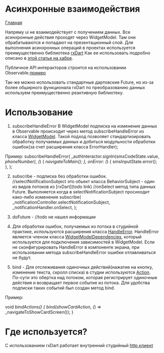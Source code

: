 # Асинхронные взаимодействия

[Главная](../main.md)

Напряму ui не взаимодействует с получением данных.
Все асинхронные действия проходят через WidgetModel. Там они обрабатываются и попадают на презентационный слой.
Для выполнения асинхронных операций в проектах используется преимущественно библиотека [rxDart](https://pub.dev/packages/rxdart)
Как ее использовать подробно описано в [этой статье на хабре](https://habr.com/ru/post/451292/).

Публичное API интеракторов строится на использовании Observable.[пример](res/observable_example.png)

Так-же можно использовать стандартные дартовские Future, но из-за более обширного функционала 
rxDart по преобразованию данных используем преимущественно реактивную библиотеку.

# Использование

1) subscribeHandleError
В WidgetModel подписка на изменение данных в Observable происходит через метод subscribeHandleError
из класса [WidgetModel](../../mwwm/lib/src/widget_model.dart). Такой подход позволяет стандартизировать
обработку получаемых данных и добиться модульности обработки ошибок(за счет расширения класса ErrorHandler);

Пример: 
 subscribeHandleError(
      _authInteractor.signIn(smsCodeState.value, _phoneNumber),
      (_) {
        _navigateToMain();
      },
      onError: (_) {
        smsInputState.error();
      },
    );
    
2) subscribe - подписка без обработки ошибок.
      //selectNotificationSubject это обьект класса BehaviorSubject - один из видов потоков из [rxDart](todo link)
      //onSelect метод типа данных Future. Выполняется когда в selectNotificationSubject просиходит како-либо изменение
      subscribe(
         _notificationController.selectNotificationSubject,
         _notificationHandler.onSelect,
       );

3) doFuture - //todo не нашел информации

4) Для обработки ошибок, получаемых из потока в студийной практике, 
используются расширения класса [HandleError](../../mwwm/lib/src/error_handler.dart).
HandleError является членом класса [WidgetModelDependencies](../../mwwm/lib/src/di/wm_dependencies.dart),
который используется для подключения зависимостей в WidgetModel. 
Если не сконфигурировать HandleError в компоненте экрана, при использовании метода subscribeHandleError 
ошибки отлавливаться не будут.

5) bind - Для отслеживания одиночных действий(нажатие на кнопку, изменение текста, скролл списка) в студии
используются [Action](../../mwwm/lib/src/event/action.dart). По-сути это обертка над потоком, которая регистрирует
одиночные действия и возвращает первое событие из потока. Для удобства подписки таких событий был создан метод bind.

Пример:

void _bindActions() {
    bind(showCardAction, (_) => _navigateToShowCardScreen());
  }

# Где используется?

С использованием rxDart работает внутренний студийный [http клиент](../../network/README.md)